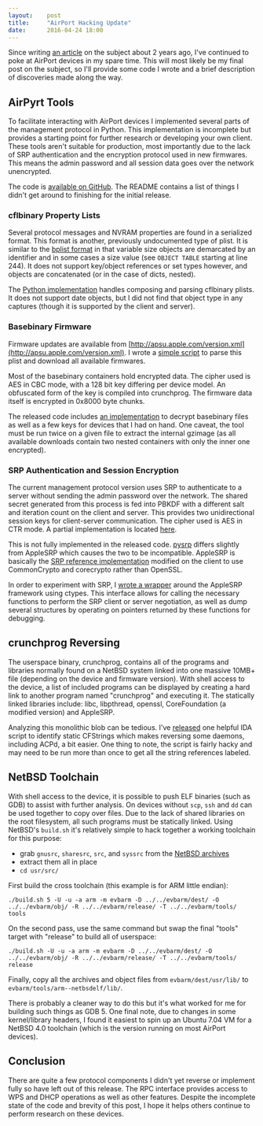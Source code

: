 ```yaml
---
layout:    post
title:     "AirPort Hacking Update"
date:      2016-04-24 18:00
---
```


Since writing [an article][airport-post] on the subject about 2 years ago, I've continued to poke at AirPort devices in 
my spare time. This will most likely be my final post on the subject, so I'll provide some code I wrote and a brief 
description of discoveries made along the way.

[airport-post]: http://embeddedideation.com/2014/03/dissecting-the-airport-express/


## AirPyrt Tools

To facilitate interacting with AirPort devices I implemented several parts of the management protocol in Python. This
implementation is incomplete but provides a starting point for further research or developing your own client. These tools
aren't suitable for production, most importantly due to the lack of SRP authentication and the encryption protocol used in 
new firmwares. This means the admin password and all session data goes over the network unencrypted.

The code is [available on GitHub][airpyrt-tools-repo]. The README contains a list of things I didn't get around to finishing
for the initial release.

[airpyrt-tools-repo]: https://github.com/x56/airpyrt-tools


### cflbinary Property Lists

Several protocol messages and NVRAM properties are found in a serialized format. This format is another, previously
undocumented type of plist. It is similar to the [bplist format][cfbinaryplist-source] in that variable size objects are 
demarcated by an identifier and in some cases a size value (see `OBJECT TABLE` starting at line 244). It does not support
key/object references or set types however, and objects are concatenated (or in the case of dicts, nested).

[cfbinaryplist-source]: http://opensource.apple.com/source/CF/CF-1153.18/CFBinaryPList.c

The [Python implementation][cflbinary-source] handles composing and parsing cflbinary plists. It does not support date 
objects, but I did not find that object type in any captures (though it is supported by the client and server).

[cflbinary-source]: https://github.com/x56/airpyrt-tools/blob/master/acp/cflbinary.py


### Basebinary Firmware

Firmware updates are available from [http://apsu.apple.com/version.xml](http://apsu.apple.com/version.xml). I wrote
a [simple script][grab-firmwares] to parse this plist and download all available firmwares.

[grab-firmwares]: https://gist.github.com/x56/7790380ea7a8980c69c3

Most of the basebinary containers hold encrypted data. The cipher used is AES in CBC mode, with a 128 bit key differing 
per device model. An obfuscated form of the key is compiled into crunchprog. The firmware data itself is encrypted in 
0x8000 byte chunks.

The released code includes [an implementation][basebinary-py] to decrypt basebinary files as well as a few keys for 
devices that I had on hand. One caveat, the tool must be run twice on a given file to extract the internal gzimage (as
all available downloads contain two nested containers with only the inner one encrypted).

[basebinary-py]: https://github.com/x56/airpyrt-tools/blob/master/acp/basebinary.py


### SRP Authentication and Session Encryption

The current management protocol version uses SRP to authenticate to a server without sending the admin password over the 
network. The shared secret generated from this process is fed into PBKDF with a different salt and iteration count on the
client and server. This provides two unidirectional session keys for client-server communication. The cipher used is
AES in CTR mode. A partial implementation is located [here][acp-encryption].

[acp-encryption]: https://github.com/x56/airpyrt-tools/blob/master/acp/encryption.py

This is not fully implemented in the released code. [pysrp][pysrp] differs slightly from AppleSRP which causes the two to
be incompatible. AppleSRP is basically the [SRP reference implementation][srp-ref] modified on the client to use CommonCrypto
and corecrypto rather than OpenSSL.

[pysrp]: https://github.com/x56/airpyrt-tools/blob/master/acp/basebinary.py
[srp-ref]: http://srp.stanford.edu/

In order to experiment with SRP, I [wrote a wrapper][clibs] around the AppleSRP framework using ctypes. This interface 
allows for calling the necessary functions to perform the SRP client or server negotiation, as well as dump several 
structures by operating on pointers returned by these functions for debugging.

[clibs]: https://github.com/x56/airpyrt-tools/blob/master/acp/clibs/AppleSRP.py


## crunchprog Reversing

The userspace binary, crunchprog, contains all of the programs and libraries normally found on a NetBSD system linked
into one massive 10MB+ file (depending on the device and firmware version). With shell access to the device, a list of
included programs can be displayed by creating a hard link to another program named "crunchprog" and executing it.
The statically linked libraries include: libc, libpthread, openssl, CoreFoundation (a modified version) and AppleSRP.

Analyzing this monolithic blob can be tedious. I've [released][cflstring-script] one helpful IDA script to identify static
CFStrings which makes reversing some daemons, including ACPd, a bit easier. One thing to note, the script is fairly hacky
and may need to be run more than once to get all the string references labeled.

[cflstring-script]: https://gist.github.com/x56/8a16c8e30c954aec014d


## NetBSD Toolchain

With shell access to the device, it is possible to push ELF binaries (such as GDB) to assist with further analysis. On 
devices without `scp`, `ssh` and `dd` can be used together to copy over files. Due to the lack of shared libraries on the 
root filesystem, all such programs must be statically linked. Using NetBSD's `build.sh` it's relatively simple to hack 
together a working toolchain for this purpose:

* grab `gnusrc`, `sharesrc`, `src`, and `syssrc` from the [NetBSD archives][NetBSD-ftp]
* extract them all in place
* `cd usr/src/`

First build the cross toolchain (this example is for ARM little endian):

```
./build.sh 5 -U -u -a arm -m evbarm -D ../../evbarm/dest/ -O ../../evbarm/obj/ -R ../../evbarm/release/ -T ../../evbarm/tools/ tools
```

On the second pass, use the same command but swap the final "tools" target with "release" to build all of userspace:

```
./build.sh -U -u -a arm -m evbarm -D ../../evbarm/dest/ -O ../../evbarm/obj/ -R ../../evbarm/release/ -T ../../evbarm/tools/ release
```

Finally, copy all the archives and object files from `evbarm/dest/usr/lib/` to `evbarm/tools/arm--netbsdelf/lib/`.

There is probably a cleaner way to do this but it's what worked for me for building such things as GDB 5. One final note,
due to changes in some kernel/library headers, I found it easiest to spin up an Ubuntu 7.04 VM for a NetBSD 4.0 toolchain
(which is the version running on most AirPort devices).

[NetBSD-ftp]: ftp://ftp.netbsd.org/pub/NetBSD/NetBSD-archive/NetBSD-4.0/source/sets/


## Conclusion

There are quite a few protocol components I didn't yet reverse or implement fully so have left out of this release. The
RPC interface provides access to WPS and DHCP operations as well as other features. Despite the incomplete state of the code
and brevity of this post, I hope it helps others continue to perform research on these devices.

